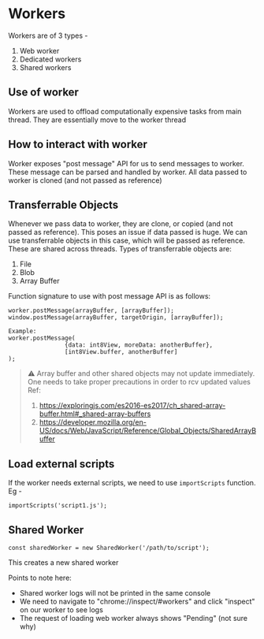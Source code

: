 # Workers
Workers are of 3 types - 
1. Web worker
2. Dedicated workers 
3. Shared workers

## Use of worker
Workers are used to offload computationally expensive tasks from main thread. They are essentially move to the worker thread

## How to interact with worker
Worker exposes "post message" API for us to send messages to worker. These message can be parsed and handled by worker. All data passed to worker is cloned (and not passed as reference)

## Transferrable Objects
Whenever we pass data to worker, they are clone, or copied (and not passed as reference). This poses an issue if data passed is huge. We can use transferrable objects in this case, which will be passed as reference. These are shared across threads. Types of transferrable objects are:
1. File
2. Blob
3. Array Buffer

Function signature to use with post message API is as follows:
```
worker.postMessage(arrayBuffer, [arrayBuffer]);
window.postMessage(arrayBuffer, targetOrigin, [arrayBuffer]);

Example:
worker.postMessage(
                {data: int8View, moreData: anotherBuffer},
                [int8View.buffer, anotherBuffer]
);
```

> :warning: Array buffer and other shared objects may not update immediately.
> One needs to take proper precautions in order to rcv updated values
> Ref:
> 1. https://exploringjs.com/es2016-es2017/ch_shared-array-buffer.html#_shared-array-buffers
> 2. https://developer.mozilla.org/en-US/docs/Web/JavaScript/Reference/Global_Objects/SharedArrayBuffer

## Load external scripts
If the worker needs external scripts, we need to use `importScripts` function. Eg - 
```
importScripts('script1.js');
```

## Shared Worker
```
const sharedWorker = new SharedWorker('/path/to/script');
```

This creates a new shared worker <br/>

Points to note here:
- Shared worker logs will not be printed in the same console
- We need to navigate to "chrome://inspect/#workers" and click "inspect" on our worker to see logs
- The request of loading web worker always shows "Pending" (not sure why)